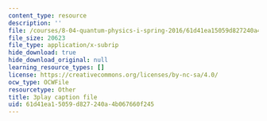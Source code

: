 ```yaml
---
content_type: resource
description: ''
file: /courses/8-04-quantum-physics-i-spring-2016/61d41ea15059d827240a4b067660f245_mnvYIEbJXlM.srt
file_size: 20623
file_type: application/x-subrip
hide_download: true
hide_download_original: null
learning_resource_types: []
license: https://creativecommons.org/licenses/by-nc-sa/4.0/
ocw_type: OCWFile
resourcetype: Other
title: 3play caption file
uid: 61d41ea1-5059-d827-240a-4b067660f245
---
```

